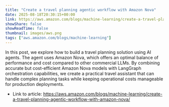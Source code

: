 ```yaml
---
title: "Create a travel planning agentic workflow with Amazon Nova"
date: 2025-08-18T20:30:15+00:00
link: https://aws.amazon.com/blogs/machine-learning/create-a-travel-planning-agentic-workflow-with-amazon-nova/
showShare: false
showReadTime: false
thumbnail: images/aws.png
tags: ["aws.amazon.com/blogs/machine-learning"]
---
```

In this post, we explore how to build a travel planning solution using AI agents. The agent uses Amazon Nova, which offers an optimal balance of performance and cost compared to other commercial LLMs. By combining accurate but cost-efficient Amazon Nova models with LangGraph orchestration capabilities, we create a practical travel assistant that can handle complex planning tasks while keeping operational costs manageable for production deployments.

- Link to article: https://aws.amazon.com/blogs/machine-learning/create-a-travel-planning-agentic-workflow-with-amazon-nova/